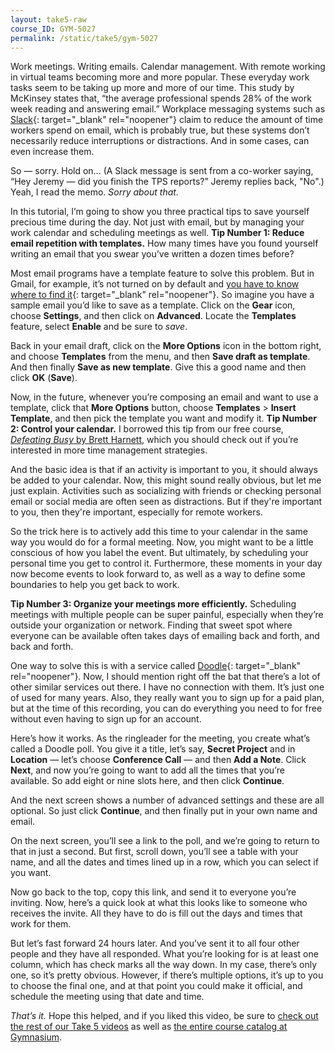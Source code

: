 ```yaml
---
layout: take5-raw
course_ID: GYM-5027
permalink: /static/take5/gym-5027
---
```


Work meetings. Writing emails. Calendar management. With remote working in virtual teams becoming more and more popular. These everyday work tasks seem to be taking up more and more of our time. This study by McKinsey states that, “the average professional spends 28% of the work week reading and answering email.” Workplace messaging systems such as [Slack][1]{: target="_blank" rel="noopener"} claim to reduce the amount of time workers spend on email, which is probably true, but these systems don’t necessarily reduce interruptions or distractions. And in some cases, can even increase them.

So — sorry. Hold on… (A Slack message is sent from a co-worker saying, “Hey Jeremy — did you finish the TPS reports?” Jeremy replies back, "No".) Yeah, I read the memo. *Sorry about that.*

In this tutorial, I’m going to show you three practical tips to save yourself precious time during the day. Not just with email, but by managing your work calendar and scheduling meetings as well. **Tip Number 1: Reduce email repetition with templates.**  How many times have you found yourself writing an email that you swear you’ve written a dozen times before?

Most email programs have a template feature to solve this problem. But in Gmail, for example, it’s not turned on by default and [you have to know where to find it][2]{: target="_blank" rel="noopener"}. So imagine you have a sample email you’d like to save as a template. Click on the **Gear** icon, choose **Settings**, and then click on **Advanced**. Locate the **Templates** feature, select **Enable** and be sure to *save*.

Back in your email draft, click on the **More Options** icon in the bottom right, and choose **Templates** from the menu, and then **Save draft as template**. And then finally **Save as new template**. Give this a good name and then click **OK** (**Save**).

Now, in the future, whenever you’re composing an email and want to use a template, click that **More Options** button, choose **Templates** > **Insert Template**, and then pick the template you want and modify it. **Tip Number 2: Control your calendar.** I borrowed this tip from our free course, [<cite>Defeating Busy</cite> by Brett Harnett][3], which you should check out if you’re interested in more time management strategies.

And the basic idea is that if an activity is important to you, it should always be added to your calendar. Now, this might sound really obvious, but let me just explain. Activities such as socializing with friends or checking personal email or social media are often seen as distractions. But if they're important to you, then they're important, especially for remote workers.

So the trick here is to actively add this time to your calendar in the same way you would do for a formal meeting. Now, you might want to be a little conscious of how you label the event. But ultimately, by scheduling your personal time you get to control it. Furthermore, these moments in your day now become events to look forward to, as well as a way to define some boundaries to help you get back to work.

**Tip Number 3: Organize your meetings more efficiently.** Scheduling meetings with multiple people can be super painful, especially when they’re outside your organization or network. Finding that sweet spot where everyone can be available often takes days of emailing back and forth, and back and forth.

One way to solve this is with a service called [Doodle][4]{: target="_blank" rel="noopener"}. Now, I should mention right off the bat that there’s a lot of other similar services out there. I have no connection with them. It’s just one of used for many years. Also, they really want you to sign up for a paid plan, but at the time of this recording, you can do everything you need to for free without even having to sign up for an account.

Here’s how it works. As the ringleader for the meeting, you create what’s called a Doodle poll. You give it a title, let’s say, **Secret Project** and in **Location** — let’s choose **Conference Call** — and then **Add a Note**. Click **Next**, and now you’re going to want to add all the times that you’re available. So add eight or nine slots here, and then click **Continue**.

And the next screen shows a number of advanced settings and these are all optional. So just click **Continue**, and then finally put in your own name and email.

On the next screen, you’ll see a link to the poll, and we’re going to return to that in just a second. But first, scroll down, you’ll see a table with your name, and all the dates and times lined up in a row, which you can select if you want.

Now go back to the top, copy this link, and send it to everyone you’re inviting. Now, here’s a quick look at what this looks like to someone who receives the invite. All they have to do is fill out the days and times that work for them.

But let’s fast forward 24 hours later. And you’ve sent it to all four other people and they have all responded. What you’re looking for is at least one column, which has check marks all the way down. In my case, there’s only one, so it’s pretty obvious. However, if there’s multiple options, it’s up to you to choose the final one, and at that point you could make it official, and schedule the meeting using that date and time.

*That’s it.* Hope this helped, and if you liked this video, be sure to [check out the rest of our Take 5 videos][5] as well as [the entire course catalog at Gymnasium][6].

[1]: https://slack.com
[2]: https://support.google.com/a/users/answer/9308990
[3]: https://thegymnasium.com/courses/GYM/001/0/about
[4]: https://doodle.com
[5]: https://thegymnasium.com/take5
[6]: https://thegymnasium.com/courses
